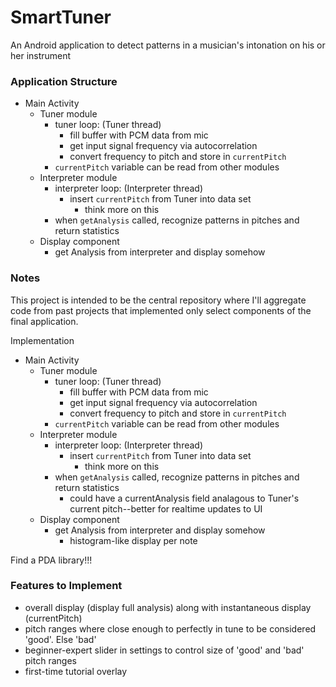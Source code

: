 # SmartTuner
An Android application to detect patterns in a musician's intonation on his or her instrument


### Application Structure
* Main Activity
  * Tuner module
    * tuner loop: (Tuner thread)
      * fill buffer with PCM data from mic
      * get input signal frequency via autocorrelation
      * convert frequency to pitch and store in `currentPitch`
    * `currentPitch` variable can be read from other modules
  * Interpreter module
    * interpreter loop: (Interpreter thread)
      * insert `currentPitch` from Tuner into data set
        * think more on this
    * when `getAnalysis` called, recognize patterns in pitches and return statistics
  * Display component
    * get Analysis from interpreter and display somehow


### Notes
This project is intended to be the central repository where I'll aggregate code from past projects that implemented only select components of the final application.

Implementation
* Main Activity
  * Tuner module
    * tuner loop: (Tuner thread)
      * fill buffer with PCM data from mic
      * get input signal frequency via autocorrelation
      * convert frequency to pitch and store in `currentPitch`
    * `currentPitch` variable can be read from other modules
  * Interpreter module
    * interpreter loop: (Interpreter thread)
      * insert `currentPitch` from Tuner into data set
        * think more on this
    * when `getAnalysis` called, recognize patterns in pitches and return statistics
      * could have a currentAnalysis field analagous to Tuner's current pitch--better for realtime updates to UI
  * Display component
    * get Analysis from interpreter and display somehow
      * histogram-like display per note

Find a PDA library!!!

### Features to Implement
* overall display (display full analysis) along with instantaneous display (currentPitch)
* pitch ranges where close enough to perfectly in tune to be considered 'good'. Else 'bad'
* beginner-expert slider in settings to control size of 'good' and 'bad' pitch ranges
* first-time tutorial overlay